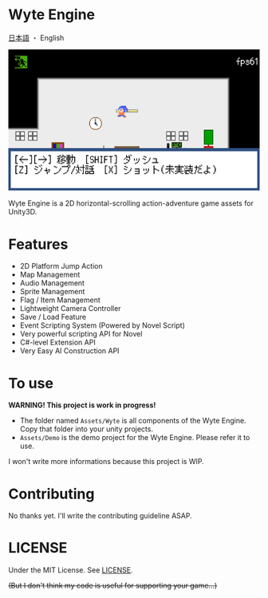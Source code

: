 Wyte Engine
===============

[日本語](README-ja.md) ・ English

![ScreenShot](Docs/ss.png)

Wyte Engine is a 2D horizontal-scrolling action-adventure game assets for Unity3D.

Features
==========
- 2D Platform Jump Action
- Map Management
- Audio Management
- Sprite Management
- Flag / Item Management
- Lightweight Camera Controller
- Save / Load Feature
- Event Scripting System (Powered by Novel Script)
- Very powerful scripting API for Novel
- C#-level Extension API
- Very Easy AI Construction API

To use
=========

**WARNING! This project is work in progress!**

- The folder named `Assets/Wyte` is all components of the Wyte Engine. Copy that folder into your unity projects.
- `Assets/Demo` is the demo project for the Wyte Engine. Please refer it to use.

I won't write more informations because this project is WIP.

Contributing
==============
No thanks yet. I'll write the contributing guideline ASAP.

LICENSE
==========
Under the MIT License. See [LICENSE](LICENSE).

<s>(But I don't think my code is useful for supporting your game...)</s>
